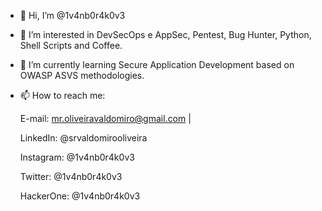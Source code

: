 - 👋 Hi, I’m @1v4nb0r4k0v3

- 👀 I’m interested in DevSecOps e AppSec, Pentest, Bug Hunter, Python, Shell Scripts and Coffee.

- 🌱 I’m currently learning Secure Application Development based on OWASP ASVS methodologies.

- 📫 How to reach me:
    
    E-mail: mr.oliveiravaldomiro@gmail.com | 

    LinkedIn: @srvaldomirooliveira

    Instagram: @1v4nb0r4k0v3

    Twitter: @1v4nb0r4k0v3

    HackerOne: @1v4nb0r4k0v3

